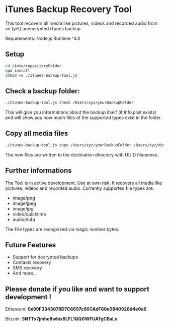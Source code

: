 # iTunes Backup Recovery Tool
This tool recovers all media like pictures, videos and recorded audio from an (yet) unencrypted iTunes backup.

Requirements: Node.js Runtime ^4.0

## Setup
```bash
cd /into/repositoryFolder
npm install
chmod +x ./itunes-backup-tool.js
```

## Check a backup folder:

```bash
./itunes-backup-tool.js check /Users/xyz/yourBackupFolder
```

This will give you informations about the backup itself (if Info.plist exists)
and will show you how much files of the supported types exist in the folder.

## Copy all media files

```bash
./itunes-backup-tool.js copy /Users/xyz/yourBackupFolder /Users/xyz/destinationFolder
```

The new files are written to the destination directory with UUID filenames.


## Further informations

The Tool is in active development. Use at own risk.
It recovers all media like pictures, videos and recorded audio.
Currently supported file types are:

* image/png
* image/jpeg
* image/jpg
* video/quicktime
* audio/m4a

The File types are recognized via magic number bytes.

## Future Features

* Support for decrypted backups
* Contacts recovery
* SMS recovery
* And more...

## Please donate if you like and want to support development !

Ethereum: **0x99F3343078D7C6697c66CAdF60e9840926d4e0e6**

Bitcoin: **3NTTx7jmhe8whix9LFL1QQGWFUATgCBaLo**
